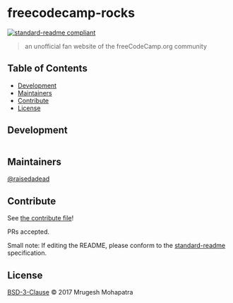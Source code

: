 # freecodecamp-rocks

[![standard-readme compliant](https://img.shields.io/badge/standard--readme-OK-green.svg?style=flat-square)](https://github.com/RichardLitt/standard-readme)

> an unofficial fan website of the freeCodeCamp.org community

## Table of Contents

* [Development](#development)
* [Maintainers](#maintainers)
* [Contribute](#contribute)
* [License](#license)

## Development

```

```

## Maintainers

[@raisedadead](https://github.com/raisedadead)

## Contribute

See [the contribute file](CONTRIBUTE.md)!

PRs accepted.

Small note: If editing the README, please conform to the [standard-readme](https://github.com/RichardLitt/standard-readme) specification.

## License

[BSD-3-Clause](License) © 2017 Mrugesh Mohapatra
